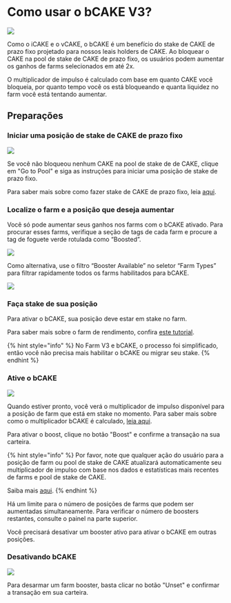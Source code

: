 # Como usar o bCAKE V3?

![](../../../.gitbook/assets/how-to-use-bCAKE.png)

Como o iCAKE e o vCAKE, o bCAKE é um benefício do stake de CAKE de prazo fixo projetado para nossos leais holders de CAKE. Ao bloquear o CAKE na pool de stake de CAKE de prazo fixo, os usuários podem aumentar os ganhos de farms selecionados em até 2x.&#x20;

O multiplicador de impulso é calculado com base em quanto CAKE você bloqueia, por quanto tempo você os está bloqueando e quanta liquidez no farm você está tentando aumentar.

## Preparações <a href="#preparations" id="preparations"></a>

### Iniciar uma posição de stake de CAKE de prazo fixo

![](<../../../.gitbook/assets/image (15) (1).png>)

Se você não bloqueou nenhum CAKE na pool de stake de de CAKE, clique em "Go to Pool" e siga as instruções para iniciar uma posição de stake de prazo fixo.&#x20;

Para saber mais sobre como fazer stake de CAKE de prazo fixo, leia [aqui](https://docs.pancakeswap.finance/v/portuguese-brazilian/products/pancakeswap-exchange).

### Localize o farm e a posição que deseja aumentar&#x20;

Você só pode aumentar seus ganhos nos farms com o bCAKE ativado. Para procurar esses farms, verifique a seção de tags de cada farm e procure a tag de foguete verde rotulada como “Boosted”.

![](<../../../.gitbook/assets/image (6).png>)

Como alternativa, use o filtro “Booster Available” no seletor “Farm Types” para filtrar rapidamente todos os farms habilitados para bCAKE.

![](<../../../.gitbook/assets/image (45).png>)

### Faça stake de sua posição&#x20;

Para ativar o bCAKE, sua posição deve estar em stake no farm.&#x20;

Para saber mais sobre o farm de rendimento, confira [este tutorial](../how-to-use-farms.md).&#x20;

{% hint style="info" %}
No Farm V3 e bCAKE, o processo foi simplificado, então você não precisa mais habilitar o bCAKE ou migrar seu stake.
{% endhint %}

### Ative o bCAKE <a href="#b3a80f22-5043-4e4b-afae-93b4abec504e" id="b3a80f22-5043-4e4b-afae-93b4abec504e"></a>

![](<../../../.gitbook/assets/image (35).png>)

Quando estiver pronto, você verá o multiplicador de impulso disponível para a posição de farm que está em stake no momento. Para saber mais sobre como o multiplicador bCAKE é calculado, [leia aqui](https://docs.pancakeswap.finance/v/portuguese-brazilian/produtos/yield-farming/bcake/perguntas-frequentes#por-que-meus-multiplicadores-mudam-mesmo-apos-a-ativacao).&#x20;

Para ativar o boost, clique no botão "Boost" e confirme a transação na sua carteira.

{% hint style="info" %}
Por favor, note que qualquer ação do usuário para a posição de farm ou pool de stake de CAKE atualizará automaticamente seu multiplicador de impulso com base nos dados e estatísticas mais recentes de farms e pool de stake de CAKE.&#x20;

Saiba mais [aqui](https://docs.pancakeswap.finance/v/portuguese-brazilian/produtos/yield-farming/bcake/perguntas-frequentes#por-que-meus-multiplicadores-mudam-mesmo-apos-a-ativacao).
{% endhint %}

Há um limite para o número de posições de farms que podem ser aumentadas simultaneamente. Para verificar o número de boosters restantes, consulte o painel na parte superior.&#x20;

Você precisará desativar um booster ativo para ativar o bCAKE em outras posições.&#x20;

### Desativando bCAKE

![](<../../../.gitbook/assets/image (36).png>)

Para desarmar um farm booster, basta clicar no botão "Unset" e confirmar a transação em sua carteira.

